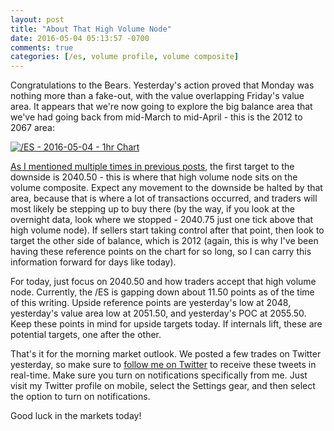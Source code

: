 ```yaml
---
layout: post
title: "About That High Volume Node"
date: 2016-05-04 05:13:57 -0700
comments: true
categories: [/es, volume profile, volume composite]
---
```


Congratulations to the Bears. Yesterday's action proved that Monday was nothing more than a fake-out, with the value overlapping Friday's value area. It appears that we're now going to explore the big balance area that we've had going back from mid-March to mid-April - this is the 2012 to 2067 area:

[![/ES - 2016-05-04 - 1hr Chart](/images/blog/05042016/es.png)](/images/blog/05042016/es.png)

[As I mentioned multiple times in previous posts](www.thetatrades.com/blog/2016/04/30/an-edge-to-the-bears/ "An Edge to the Bears"), the first target to the downside is 2040.50 - this is where that high volume node sits on the volume composite. Expect any movement to the downside be halted by that area, because that is where a lot of transactions occurred, and traders will most likely be stepping up to buy there (by the way, if you look at the overnight data, look where we stopped - 2040.75 just one tick above that high volume node). If sellers start taking control after that point, then look to target the other side of balance, which is 2012 (again, this is why I've been having these reference points on the chart for so long, so I can carry this information forward for days like today).

For today, just focus on 2040.50 and how traders accept that high volume node. Currently, the /ES is gapping down about 11.50 points as of the time of this writing. Upside reference points are yesterday's low at 2048, yesterday's value area low at 2051.50, and yesterday's POC at 2055.50. Keep these points in mind for upside targets today. If internals lift, these are potential targets, one after the other.

That's it for the morning market outlook. We posted a few trades on Twitter yesterday, so make sure to [follow me on Twitter](https://twitter.com/theta_positive "Follow @thetatrades on Twitter") to receive these tweets in real-time. Make sure you turn on notifications specifically from me. Just visit my Twitter profile on mobile, select the Settings gear, and then select the option to turn on notifications.

Good luck in the markets today!
